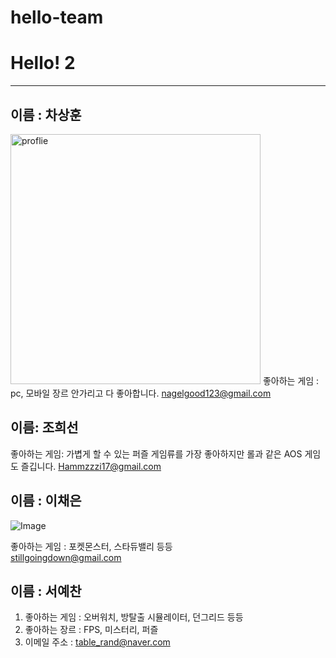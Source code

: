 # hello-team

# Hello! 2

---

## 이름 : 차상훈
<a href = "#"><img src="https://github.com/hello-team/123.jpg" width = "400px" alt="proflie"></a>
좋아하는 게임 : pc, 모바일 장르 안가리고 다 좋아합니다.
<nagelgood123@gmail.com>

## 이름: 조희선

좋아하는 게임: 가볍게 할 수 있는 퍼즐 게임류를 가장 좋아하지만 롤과 같은 AOS 게임도 즐깁니다.
<Hammzzzi17@gmail.com>

## 이름 : 이채은
![Image](https://github.com/user-attachments/assets/4569c782-47f3-41e7-9d44-abf6d72b19c5)


좋아하는 게임 : 포켓몬스터, 스타듀밸리 등등  
<stillgoingdown@gmail.com>


## 이름 : 서예찬

1. 좋아하는 게임 : 오버워치, 방탈출 시뮬레이터, 던그리드 등등
2. 좋아하는 장르 : FPS, 미스터리, 퍼즐
3. 이메일 주소 : <table_rand@naver.com>
